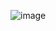 ![image](https://user-images.githubusercontent.com/61057666/147729218-67982849-ebed-4ba3-bea8-79ba1968bf82.png)
